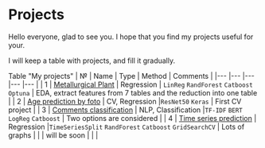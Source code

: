 # Projects
Hello everyone, glad to see you. I hope that you find my projects useful for your.

I will keep a table with projects, and fill it gradually.

Table "My projects"
| №   | Name  | Type  | Method  | Comments  |
|---	|---	|---  |---	|---	|
| 1 | [Metallurgical Plant](1/project_16.ipynb) | Regression  | `LinReg` `RandForest` `Catboost` `Optuna` | EDA, extract features from 7 tables and the reduction into one table |
| 2 | [Age prediction by foto](2/project_14.ipynb)   	| CV, Regression  |`ResNet50` `Keras`  | First CV project    	|
| 3 | [Comments classification](3/project_12.ipynb)   	| NLP, Classification  |`TF-IDF` `BERT` `LogReg` `Catboost`  | Two options are considered    	|
| 4 | [Time series prediction](4/project_11.ipynb)   	| Regression  |`TimeSeriesSplit` `RandForest` `Catboost` `GridSearchCV`  | Lots of graphs    	|
|   	| will be soon  	|   	|   	|
